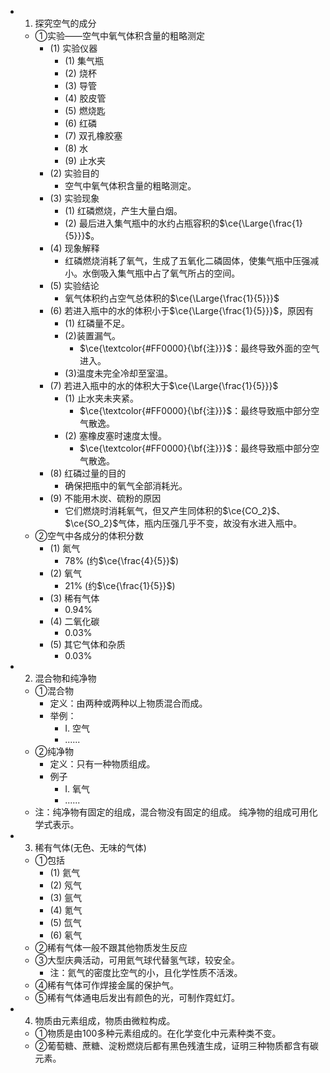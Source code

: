 -
  1. 探究空气的成分
	- ①实验——空气中氧气体积含量的粗略测定
		- (1) 实验仪器
			- (1) 集气瓶
			- (2) 烧杯
			- (3) 导管
			- (4) 胶皮管
			- (5) 燃烧匙
			- (6) 红磷
			- (7) 双孔橡胶塞
			- (8) 水
			- (9) 止水夹
		- (2) 实验目的
			- 空气中氧气体积含量的粗略测定。
		- (3) 实验现象
			- (1) 红磷燃烧，产生大量白烟。
			- (2) 最后进入集气瓶中的水约占瓶容积的$\ce{\Large{\frac{1}{5}}}$。
		- (4) 现象解释
			- 红磷燃烧消耗了氧气，生成了五氧化二磷固体，使集气瓶中压强减小。水倒吸入集气瓶中占了氧气所占的空间。
		- (5) 实验结论
			- 氧气体积约占空气总体积的$\ce{\Large{\frac{1}{5}}}$
		- (6) 若进入瓶中的水的体积小于$\ce{\Large{\frac{1}{5}}}$，原因有
			- (1) 红磷量不足。
			- (2)装置漏气。
				- $\ce{\textcolor{#FF0000}{\bf{注}}}$：最终导致外面的空气进入。
			- (3)温度未完全冷却至室温。
		- (7) 若进入瓶中的水的体积大于$\ce{\Large{\frac{1}{5}}}$
			- (1) 止水夹未夹紧。
				- $\ce{\textcolor{#FF0000}{\bf{注}}}$：最终导致瓶中部分空气散逸。
			- (2) 塞橡皮塞时速度太慢。
				- $\ce{\textcolor{#FF0000}{\bf{注}}}$：最终导致瓶中部分空气散逸。
		- (8) 红磷过量的目的
			- 确保把瓶中的氧气全部消耗光。
		- (9) 不能用木炭、硫粉的原因
			- 它们燃烧时消耗氧气，但又产生同体积的$\ce{CO_2}$、$\ce{SO_2}$气体，瓶内压强几乎不变，故没有水进入瓶中。
	- ②空气中各成分的体积分数
		- (1) 氮气
			- 78% (约$\ce{\frac{4}{5}}$)
		- (2) 氧气
			- 21% (约$\ce{\frac{1}{5}}$)
		- (3) 稀有气体
			- 0.94%
		- (4) 二氧化碳
			- 0.03%
		- (5) 其它气体和杂质
			- 0.03%
-
  2. 混合物和纯净物
	- ①混合物
		- 定义：由两种或两种以上物质混合而成。
		- 举例：
			- I. 空气
			- ......
	- ②纯净物
		- 定义：只有一种物质组成。
		- 例子
			- I. 氧气
			- ......
	- 注：纯净物有固定的组成，混合物没有固定的组成。
	  纯净物的组成可用化学式表示。
-
  3. 稀有气体(无色、无味的气体)
	- ①包括
		- (1) 氦气
		- (2) 氖气
		- (3) 氩气
		- (4) 氪气
		- (5) 氙气
		- (6) 氡气
	- ②稀有气体一般不跟其他物质发生反应
	- ③大型庆典活动，可用氦气球代替氢气球，较安全。
		- 注：氦气的密度比空气的小，且化学性质不活泼。
	- ④稀有气体可作焊接金属的保护气。
	- ⑤稀有气体通电后发出有颜色的光，可制作霓虹灯。
-
  4. 物质由元素组成，物质由微粒构成。
	- ①物质是由100多种元素组成的。在化学变化中元素种类不变。
	- ②葡萄糖、蔗糖、淀粉燃烧后都有黑色残渣生成，证明三种物质都含有碳元素。